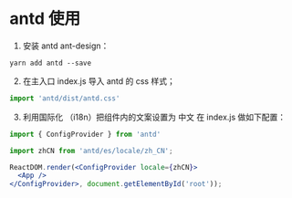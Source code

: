 # antd 使用

1. 安装 antd ant-design：

``` shell
yarn add antd --save
```
2. 在主入口 index.js 导入 antd 的 css 样式；

``` javascript
import 'antd/dist/antd.css'
```

3. 利用国际化 （i18n）把组件内的文案设置为 中文
在 index.js 做如下配置：

```jsx
import { ConfigProvider } from 'antd'

import zhCN from 'antd/es/locale/zh_CN';

ReactDOM.render(<ConfigProvider locale={zhCN}>
  <App />
</ConfigProvider>, document.getElementById('root'));
```
